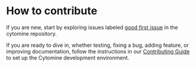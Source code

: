 # How to contribute

If you are new, start by exploring issues labeled [good first issue](https://github.com/cytomine/cytomine/issues?q=is%3Aissue%20state%3Aopen%20label%3A%22good%20first%20issue%22) in the cytomine repository.

If you are ready to dive in, whether testing, fixing a bug, adding feature, or improving documentation, follow the instructions in our [Contributing Guide](https://github.com/cytomine/cytomine?tab=contributing-ov-file#cytomine-contributing-guide) to set up the Cytomine development environment.
